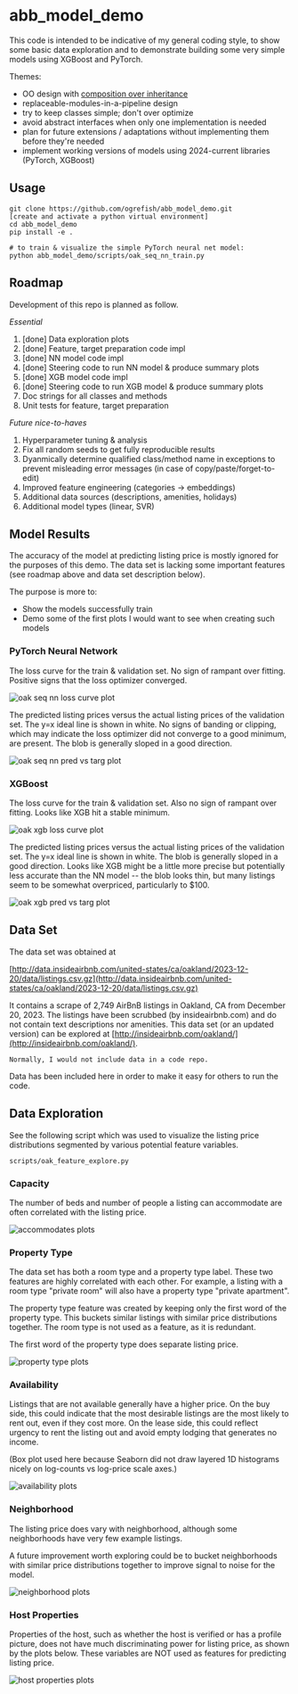 # abb_model_demo

This code is intended to be indicative of my general coding style,
to show some basic data exploration and to demonstrate building
some very simple models using XGBoost and PyTorch.

Themes:
  * OO design with [composition over inheritance](https://pyvideo.org/pycon-us-2013/the-end-of-object-inheritance-the-beginning-of.html)
  * replaceable-modules-in-a-pipeline design
  * try to keep classes simple; don't over optimize
  * avoid abstract interfaces when only one implementation is needed
  * plan for future extensions / adaptations without implementing them before they're needed
  * implement working versions of models using 2024-current libraries (PyTorch, XGBoost)
  
## Usage

    git clone https://github.com/ogrefish/abb_model_demo.git
    [create and activate a python virtual environment]
    cd abb_model_demo
    pip install -e .
    
    # to train & visualize the simple PyTorch neural net model:
    python abb_model_demo/scripts/oak_seq_nn_train.py

## Roadmap

Development of this repo is planned as follow.

_Essential_
  1. [done] Data exploration plots
  1. [done] Feature, target preparation code impl
  1. [done] NN model code impl
  1. [done] Steering code to run NN model & produce summary plots
  1. [done] XGB model code impl 
  1. [done] Steering code to run XGB model & produce summary plots
  1. Doc strings for all classes and methods
  1. Unit tests for feature, target preparation

_Future nice-to-haves_
  1. Hyperparameter tuning & analysis
  1. Fix all random seeds to get fully reproducible results
  1. Dyanmically determine qualified class/method name in exceptions to prevent misleading error messages (in case of copy/paste/forget-to-edit)
  1. Improved feature engineering (categories -> embeddings)
  1. Additional data sources (descriptions, amenities, holidays)
  1. Additional model types (linear, SVR)

## Model Results

The accuracy of the model at predicting listing price is mostly ignored for the purposes of this demo. The data set is lacking some important features (see roadmap above and data set description below).

The purpose is more to:
  * Show the models successfully train
  * Demo some of the first plots I would want to see when creating such models
  
### PyTorch Neural Network

The loss curve for the train \& validation set. No sign of rampant over fitting. Positive signs that the loss optimizer converged.

![oak seq nn loss curve plot](abb_model_demo/data/plots/oak_seq_nn_loss_curve.png)

The predicted listing prices versus the actual listing prices of the validation set. The y=x ideal line is shown in white. No signs of banding or clipping, which may indicate the loss optimizer did not converge to a good minimum, are present. The blob is generally sloped in a good direction.

![oak seq nn pred vs targ plot](abb_model_demo/data/plots/oak_seq_nn_pred_vs_targ.png)

### XGBoost

The loss curve for the train \& validation set. Also no sign of rampant over fitting. Looks like XGB hit a stable minimum.

![oak xgb loss curve plot](abb_model_demo/data/plots/oak_xgb_loss_curve.png)

The predicted listing prices versus the actual listing prices of the validation set. The y=x ideal line is shown in white. The blob is generally sloped in a good direction. Looks like XGB might be a little more precise but potentially less accurate than the NN model -- the blob looks thin, but many listings seem to be somewhat overpriced, particularly to $100.

![oak xgb pred vs targ plot](abb_model_demo/data/plots/oak_xgb_pred_vs_targ.png)


## Data Set

The data set was obtained at

[http://data.insideairbnb.com/united-states/ca/oakland/2023-12-20/data/listings.csv.gz](http://data.insideairbnb.com/united-states/ca/oakland/2023-12-20/data/listings.csv.gz)

It contains a scrape of 2,749 AirBnB listings in Oakland, CA from December 20, 2023. The listings have been scrubbed (by insideairbnb.com) and do not contain text descriptions nor amenities. This data set (or an updated version) can be explored at [http://insideairbnb.com/oakland/](http://insideairbnb.com/oakland/).

    Normally, I would not include data in a code repo.
    
Data has been included here in order to make it easy for others to run the code.

## Data Exploration

See the following script which was used to visualize the listing price distributions segmented by various potential feature variables.

    scripts/oak_feature_explore.py 

### Capacity

The number of beds and number of people a listing can accommodate are often correlated with the listing price.

![accommodates plots](abb_model_demo/data/plots/accom_beds_oaklist.png)

### Property Type

The data set has both a room type and a property type label. These two features are highly correlated with each other. For example, a listing with a room type "private room" will also have a property type "private apartment".

The property type feature was created by keeping only the first word of the property type. This buckets similar listings with similar price distributions together. The room type is not used as a feature, as it is redundant.

The first word of the property type does separate listing price.

![property type plots](abb_model_demo/data/plots/prop_type_fw_oaklist.png)

### Availability

Listings that are not available generally have a higher price. On the buy side, this could indicate that the most desirable listings are the most likely to rent out, even if they cost more. On the lease side, this could reflect urgency to rent the listing out and avoid empty lodging that generates no income.

(Box plot used here because Seaborn did not draw layered 1D histograms nicely on log-counts vs log-price scale axes.)

![availability plots](abb_model_demo/data/plots/avail_oaklist.png)


### Neighborhood

The listing price does vary with neighborhood, although some neighborhoods have very few example listings.

A future improvement worth exploring could be to bucket neighborhoods with similar price distributions together to improve signal to noise for the model.

![neighborhood plots](abb_model_demo/data/plots/neighborhoods_oaklist.png)

### Host Properties

Properties of the host, such as whether the host is verified or has a profile picture, does not have much discriminating power for listing price, as shown by the plots below. These variables are NOT used as features for predicting listing price.

![host properties plots](abb_model_demo/data/plots/host_tf_props_oaklist.png)




